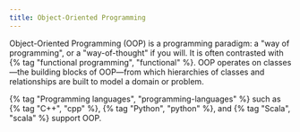 ```yaml
---
title: Object-Oriented Programming
---
```


Object-Oriented Programming (OOP) is a programming paradigm: a "way of programming", or a "way-of-thought" if you will. It is often contrasted with {% tag "functional programming", "functional" %}. OOP operates on classes—the building blocks of OOP—from which hierarchies of classes and relationships are built to model a domain or problem.

{% tag "Programming languages", "programming-languages" %} such as {% tag "C++", "cpp" %}, {% tag "Python", "python" %}, and {% tag "Scala", "scala" %} support OOP.

